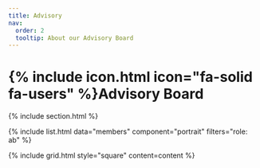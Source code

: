 ```yaml
---
title: Advisory
nav:
  order: 2
  tooltip: About our Advisory Board
---
```


# {% include icon.html icon="fa-solid fa-users" %}Advisory Board

<!-- Meet our advisors. -->

{% include section.html %}

{% include list.html data="members" component="portrait" filters="role: ab" %}


<!-- {% include section.html background="images/background.jpg" dark=true %} -->

<!-- Meet our team members. -->

<!-- {% include section.html %} -->

<!-- {% include list.html data="members" component="portrait" filters="role: ^(?!pi$)" %} -->

<!-- {% capture content %} -->

<!-- {% include figure.html image="images/photo.jpg" %}
{% include figure.html image="images/photo.jpg" %}
{% include figure.html image="images/photo.jpg" %} -->

<!-- {% endcapture %} -->

{% include grid.html style="square" content=content %}
